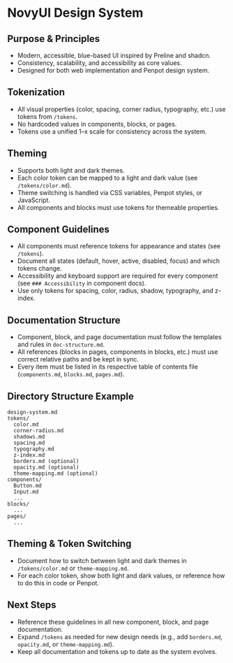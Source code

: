 # NovyUI Design System

## Purpose & Principles
- Modern, accessible, blue-based UI inspired by Preline and shadcn.
- Consistency, scalability, and accessibility as core values.
- Designed for both web implementation and Penpot design system.

## Tokenization
- All visual properties (color, spacing, corner radius, typography, etc.) use tokens from `/tokens`.
- No hardcoded values in components, blocks, or pages.
- Tokens use a unified 1–x scale for consistency across the system.

## Theming
- Supports both light and dark themes.
- Each color token can be mapped to a light and dark value (see `/tokens/color.md`).
- Theme switching is handled via CSS variables, Penpot styles, or JavaScript.
- All components and blocks must use tokens for themeable properties.

## Component Guidelines
- All components must reference tokens for appearance and states (see `/tokens`).
- Document all states (default, hover, active, disabled, focus) and which tokens change.
- Accessibility and keyboard support are required for every component (see `### Accessibility` in component docs).
- Use only tokens for spacing, color, radius, shadow, typography, and z-index.

## Documentation Structure
- Component, block, and page documentation must follow the templates and rules in `doc-structure.md`.
- All references (blocks in pages, components in blocks, etc.) must use correct relative paths and be kept in sync.
- Every item must be listed in its respective table of contents file (`components.md`, `blocks.md`, `pages.md`).

## Directory Structure Example

```
design-system.md
tokens/
  color.md
  corner-radius.md
  shadows.md
  spacing.md
  typography.md
  z-index.md
  borders.md (optional)
  opacity.md (optional)
  theme-mapping.md (optional)
components/
  Button.md
  Input.md
  ...
blocks/
  ...
pages/
  ...
```

## Theming & Token Switching
- Document how to switch between light and dark themes in `/tokens/color.md` or `theme-mapping.md`.
- For each color token, show both light and dark values, or reference how to do this in code or Penpot.

## Next Steps
- Reference these guidelines in all new component, block, and page documentation.
- Expand `/tokens` as needed for new design needs (e.g., add `borders.md`, `opacity.md`, or `theme-mapping.md`).
- Keep all documentation and tokens up to date as the system evolves.
